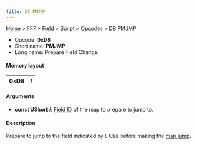 ```yaml
---
title: D8 PMJMP
---
```


[Home](Main%20Page.md) > [FF7](FF7.md) > [Field](FF7/Field.md) > [Script](FF7/Field/Script.md) > [Opcodes](FF7/Field/Script/Opcodes.md) > D8 PMJMP

-   Opcode: **0xD8**
-   Short name: **PMJMP**
-   Long name: Prepare Field Change

#### Memory layout

| 0xD8 | *I* |
|------|-----|

#### Arguments

-   **const UShort** *I*: [Field ID][] of the map to prepare to jump to.

#### Description

Prepare to jump to the field indicated by *I*. Use before making the
[map jump][].

  [Field ID]: FF7/Field/Field%20List.md "wikilink"
  [map jump]: FF7/Field/Script/Opcodes/60%20MAPJUMP.md "wikilink"
